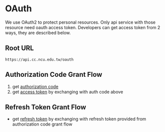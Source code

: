 # OAuth
We use OAuth2 to protect personal resources. Only api service with those resource need oauth access token. 
Developers can get access token from 2 ways, they are described below.

## Root URL
```
https://api.cc.ncu.edu.tw/oauth
```

## Authorization Code Grant Flow

1. get [authorization code](authorization_code.md)
2. get [access token](access_token.md) by exchanging with auth code above

## Refresh Token Grant Flow

- get [refresh token](refresh_token.md) by exchanging with refresh token provided from authorization code grant flow